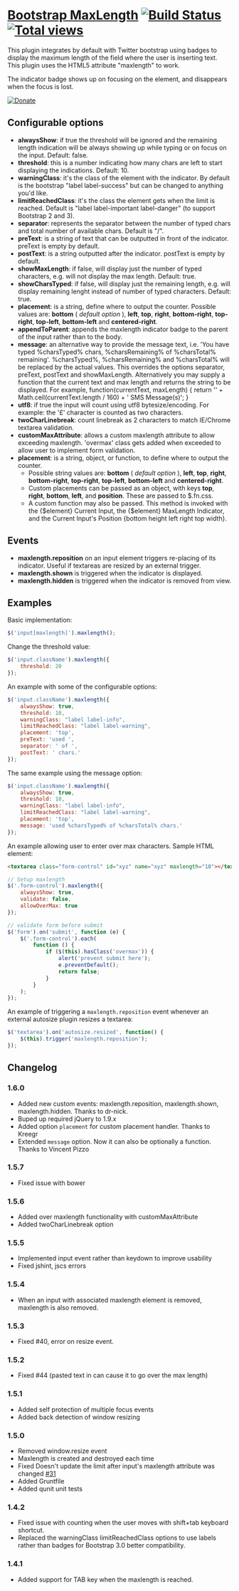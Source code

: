 # [Bootstrap MaxLength](http://mimo84.github.com/bootstrap-maxlength/) [![Build Status](https://travis-ci.org/mimo84/bootstrap-maxlength.png?branch=master)](https://travis-ci.org/mimo84/bootstrap-maxlength) [![Total views](https://sourcegraph.com/api/repos/github.com/mimo84/bootstrap-maxlength/counters/views.png)](https://sourcegraph.com/github.com/mimo84/bootstrap-maxlength)


This plugin integrates by default with Twitter bootstrap using badges to display the maximum length of the field where the user is inserting text.
This plugin uses the HTML5 attribute "maxlength" to work.

The indicator badge shows up on focusing on the element, and disappears when the focus is lost.

[![Donate](https://www.paypalobjects.com/en_US/i/btn/btn_donateCC_LG.gif)](https://www.paypal.com/cgi-bin/webscr?cmd=_s-xclick&hosted_button_id=4DVL2K9LZW6YL)

## Configurable options

 * **alwaysShow**: if true the threshold will be ignored and the remaining length indication will be always showing up while typing or on focus on the input. Default: false.
 * **threshold**: this is a number indicating how many chars are left to start displaying the indications. Default: 10.
 * **warningClass**: it's the class of the element with the indicator. By default is the bootstrap "label label-success" but can be changed to anything you'd like.
 * **limitReachedClass**: it's the class the element gets when the limit is reached. Default is "label label-important label-danger" (to support Bootstrap 2 and 3).
 * **separator**: represents the separator between the number of typed chars and total number of available chars. Default is "/".
 * **preText**: is a string of text that can be outputted in front of the indicator. preText is empty by default.
 * **postText**: is a string outputted after the indicator. postText is empty by default.
 * **showMaxLength**: if false, will display just the number of typed characters, e.g. will not display the max length. Default: true.
 * **showCharsTyped**: if false, will display just the remaining length, e.g. will display remaining lenght instead of number of typed characters. Default: true.
 * **placement**: is a string, define where to output the counter. Possible values are: **bottom** ( *default option* ), **left**, **top**, **right**, **bottom-right**, **top-right**, **top-left**, **bottom-left** and **centered-right**.
 *  **appendToParent**: appends the maxlength indicator badge to the parent of the input rather than to the body.
 * **message**: an alternative way to provide the message text, i.e. 'You have typed %charsTyped% chars, %charsRemaining% of %charsTotal% remaining'. %charsTyped%, %charsRemaining% and %charsTotal% will be replaced by the actual values. This overrides the options separator, preText, postText and showMaxLength. Alternatively you may supply a function that the current text and max length and returns the string to be displayed. For example, function(currentText, maxLength) { return '' + Math.ceil(currentText.length / 160) + ' SMS Message(s)'; }
 * **utf8**: if true the input will count using utf8 bytesize/encoding.  For example: the '£' character is counted as two characters.
 * **twoCharLinebreak**: count linebreak as 2 characters to match IE/Chrome textarea validation.
 * **customMaxAttribute**: allows a custom maxlength attribute to allow exceeding maxlength.  'overmax' class gets added when exceeded to allow user to implement form validation.
 * **placement**: is a string, object, or function, to define where to output the counter.
   * Possible string values are: **bottom** ( *default option* ), **left**, **top**, **right**, **bottom-right**, **top-right**, **top-left**, **bottom-left** and **centered-right**.
   * Custom placements can be passed as an object, with keys **top**, **right**, **bottom**, **left**, and **position**. These are passed to $.fn.css.
   * A custom function may also be passed. This method is invoked with the {$element} Current Input, the {$element} MaxLength Indicator, and the Current Input's Position {bottom height left right top width}.


## Events

* **maxlength.reposition** on an input element triggers re-placing of its indicator. Useful if textareas are resized by an external trigger.
* **maxlength.shown** is triggered when the indicator is displayed.
* **maxlength.hidden** is triggered when the indicator is removed from view.

## Examples

Basic implementation:
```javascript
$('input[maxlength]').maxlength();
```

Change the threshold value:
```javascript
$('input.className').maxlength({
    threshold: 20
});
```

An example with some of the configurable options:
```javascript
$('input.className').maxlength({
    alwaysShow: true,
    threshold: 10,
    warningClass: "label label-info",
    limitReachedClass: "label label-warning",
    placement: 'top',
    preText: 'used ',
    separator: ' of ',
    postText: ' chars.'
});
```

The same example using the message option:

```javascript
$('input.className').maxlength({
    alwaysShow: true,
    threshold: 10,
    warningClass: "label label-info",
    limitReachedClass: "label label-warning",
    placement: 'top',
    message: 'used %charsTyped% of %charsTotal% chars.'
});
```

An example allowing user to enter over max characters. Sample HTML element:
```html
<textarea class="form-control" id="xyz" name="xyz" maxlength="10"></textarea>
```

```javascript
// Setup maxlength
$('.form-control').maxlength({
	alwaysShow: true,
	validate: false,
	allowOverMax: true
});

// validate form before submit
$('form').on('submit', function (e) {
	$('.form-control').each(
		function () {
			if ($(this).hasClass('overmax')) {
				alert('prevent submit here');
				e.preventDefault();
				return false;
			}
		}
	);
});
```

An example of triggering a `maxlength.reposition` event whenever an external autosize plugin resizes a textarea:
```javascript
$('textarea').on('autosize.resized', function() {
    $(this).trigger('maxlength.reposition');
});
```

## Changelog

### 1.6.0
* Added new custom events: maxlength.reposition, maxlength.shown, maxlength.hidden. Thanks to dr-nick.
* Buped up required jQuery to 1.9.x
* Added option `placement` for custom placement handler. Thanks to Kreegr
* Extended `message` option. Now it can also be optionally a function. Thanks to Vincent Pizzo

### 1.5.7
*   Fixed issue with bower

### 1.5.6
*   Added over maxlength functionality with customMaxAttribute
*   Added twoCharLinebreak option

### 1.5.5
*   Implemented input event rather than keydown to improve usability
*   Fixed jshint, jscs errors

### 1.5.4

*   When an input with associated maxlength element is removed, maxlength is also removed.

### 1.5.3

*   Fixed #40, error on resize event.

### 1.5.2

*   Fixed #44 (pasted text in can cause it to go over the max length)

### 1.5.1

*   Added self protection of multiple focus events
*   Added back detection of window resizing

### 1.5.0

*   Removed window.resize event
*   Maxlength is created and destroyed each time
*   Fixed Doesn't update the limit after input's maxlength attribute was changed [#31](https://github.com/mimo84/bootstrap-maxlength/issues/31)
*   Added Gruntfile
*   Added qunit unit tests

### 1.4.2

* Fixed issue with counting when the user moves with shift+tab keyboard shortcut.
* Replaced the warningClass limitReachedClass options to use labels rather than badges for Bootstrap 3.0 better compatibility.

### 1.4.1

* Added support for TAB key when the maxlength is reached.
